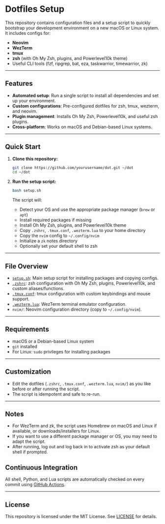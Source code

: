 # Dotfiles Setup

This repository contains configuration files and a setup script to quickly bootstrap your development environment on a new macOS or Linux system. It includes configs for:

- **Neovim**
- **WezTerm**
- **tmux**
- **zsh** (with Oh My Zsh, plugins, and Powerlevel10k theme)
- Useful CLI tools (fzf, ripgrep, bat, eza, taskwarrior, timewarrior, zk)

---

## Features

- **Automated setup**: Run a single script to install all dependencies and set up your environment.
- **Custom configurations**: Pre-configured dotfiles for zsh, tmux, wezterm, and neovim.
- **Plugin management**: Installs Oh My Zsh, Powerlevel10k, and useful zsh plugins.
- **Cross-platform**: Works on macOS and Debian-based Linux systems.

---

## Quick Start

1. **Clone this repository:**

   ```bash
   git clone https://github.com/yourusername/dot.git ~/dot
   cd ~/dot
   ```

2. **Run the setup script:**

   ```bash
   bash setup.sh
   ```

   The script will:
   - Detect your OS and use the appropriate package manager (`brew` or `apt`)
   - Install required packages if missing
   - Install Oh My Zsh, plugins, and Powerlevel10k theme
   - Copy `.zshrc`, `.tmux.conf`, `.wezterm.lua` to your home directory
   - Copy the `nvim` config to `~/.config/nvim`
   - Initialize a `zk` notes directory
   - Optionally set your default shell to zsh

---

## File Overview

- [`setup.sh`](setup.sh): Main setup script for installing packages and copying configs.
- [`.zshrc`](.zshrc): zsh configuration with Oh My Zsh, plugins, Powerlevel10k, and custom aliases/functions.
- [`.tmux.conf`](.tmux.conf): tmux configuration with custom keybindings and mouse support.
- [`.wezterm.lua`](.wezterm.lua): WezTerm terminal emulator configuration.
- `nvim/`: Neovim configuration directory (copy to `~/.config/nvim`).

---

## Requirements

- macOS or a Debian-based Linux system
- `git` installed
- For Linux: `sudo` privileges for installing packages

---

## Customization

- Edit the dotfiles (`.zshrc`, `.tmux.conf`, `.wezterm.lua`, `nvim/`) as you like before or after running the script.
- The script is idempotent and safe to re-run.

---

## Notes

- For WezTerm and zk, the script uses Homebrew on macOS and Linux if available, or downloads/installers for Linux.
- If you want to use a different package manager or OS, you may need to adapt the script.
- After running, log out and log back in to activate zsh as your default shell if prompted.

## Continuous Integration

All shell, Python, and Lua scripts are automatically checked on every commit using
[GitHub Actions](.github/workflows/ci.yml).

---

## License

This repository is licensed under the MIT License. See [LICENSE](LICENSE) for details.
